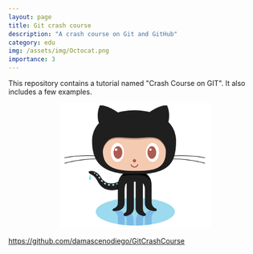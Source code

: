 ```yaml
---
layout: page
title: Git crash course
description: "A crash course on Git and GitHub"
category: edu
img: /assets/img/Octocat.png
importance: 3
---
```


This repository contains a tutorial named "Crash Course on GIT".
It also includes a few examples.


<div align="middle">
    <img src='/assets/img/Octocat.png'/>
</div>

https://github.com/damascenodiego/GitCrashCourse
